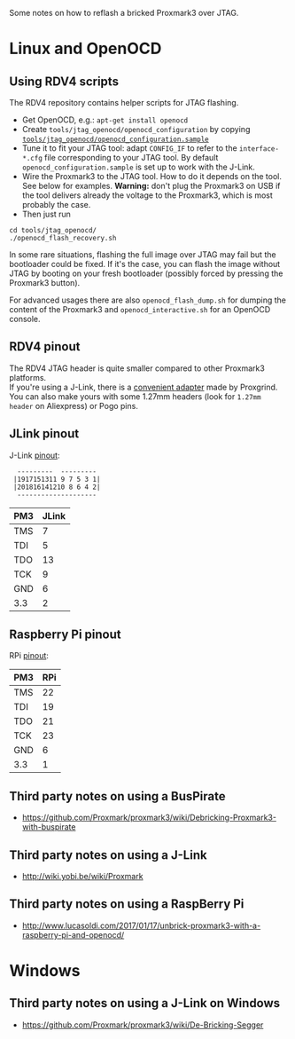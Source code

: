 Some notes on how to reflash a bricked Proxmark3 over JTAG.

# Linux and OpenOCD

## Using RDV4 scripts

The RDV4 repository contains helper scripts for JTAG flashing.

* Get OpenOCD, e.g.: `apt-get install openocd`
* Create `tools/jtag_openocd/openocd_configuration` by copying [`tools/jtag_openocd/openocd_configuration.sample`](/tools/jtag_openocd/openocd_configuration.sample)
* Tune it to fit your JTAG tool: adapt `CONFIG_IF` to refer to the `interface-*.cfg` file corresponding to your JTAG tool. By default `openocd_configuration.sample` is set up to work with the J-Link.
* Wire the Proxmark3 to the JTAG tool. How to do it depends on the tool. See below for examples. **Warning:** don't plug the Proxmark3 on USB if the tool delivers already the voltage to the Proxmark3, which is most probably the case.
* Then just run

```
cd tools/jtag_openocd/
./openocd_flash_recovery.sh
```

In some rare situations, flashing the full image over JTAG may fail but the bootloader could be fixed. If it's the case, you can flash the image without JTAG by booting on your fresh bootloader (possibly forced by pressing the Proxmark3 button).

For advanced usages there are also `openocd_flash_dump.sh` for dumping the content of the Proxmark3 and `openocd_interactive.sh` for an OpenOCD console.

## RDV4 pinout

The RDV4 JTAG header is quite smaller compared to other Proxmark3 platforms.  
If you're using a J-Link, there is a [convenient adapter](https://github.com/RfidResearchGroup/proxmark3/wiki/Tools#jtag-adapter) made by Proxgrind.  
You can also make yours with some 1.27mm headers (look for `1.27mm header` on Aliexpress) or Pogo pins.

## JLink pinout

J-Link [pinout](https://www.segger.com/interface-description.html):

```
  ---------  ---------
 |1917151311 9 7 5 3 1|
 |201816141210 8 6 4 2|
  --------------------
```

PM3 | JLink
--- | -----
TMS | 7
TDI | 5
TDO |13
TCK | 9
GND | 6
3.3 | 2

## Raspberry Pi pinout

RPi [pinout](https://pinout.xyz/):

PM3 | RPi
--- | -----
TMS | 22
TDI | 19
TDO | 21
TCK | 23
GND | 6
3.3 | 1

## Third party notes on using a BusPirate

* https://github.com/Proxmark/proxmark3/wiki/Debricking-Proxmark3-with-buspirate

## Third party notes on using a J-Link

* http://wiki.yobi.be/wiki/Proxmark

## Third party notes on using a RaspBerry Pi

* http://www.lucasoldi.com/2017/01/17/unbrick-proxmark3-with-a-raspberry-pi-and-openocd/

# Windows

## Third party notes on using a J-Link on Windows

* https://github.com/Proxmark/proxmark3/wiki/De-Bricking-Segger
